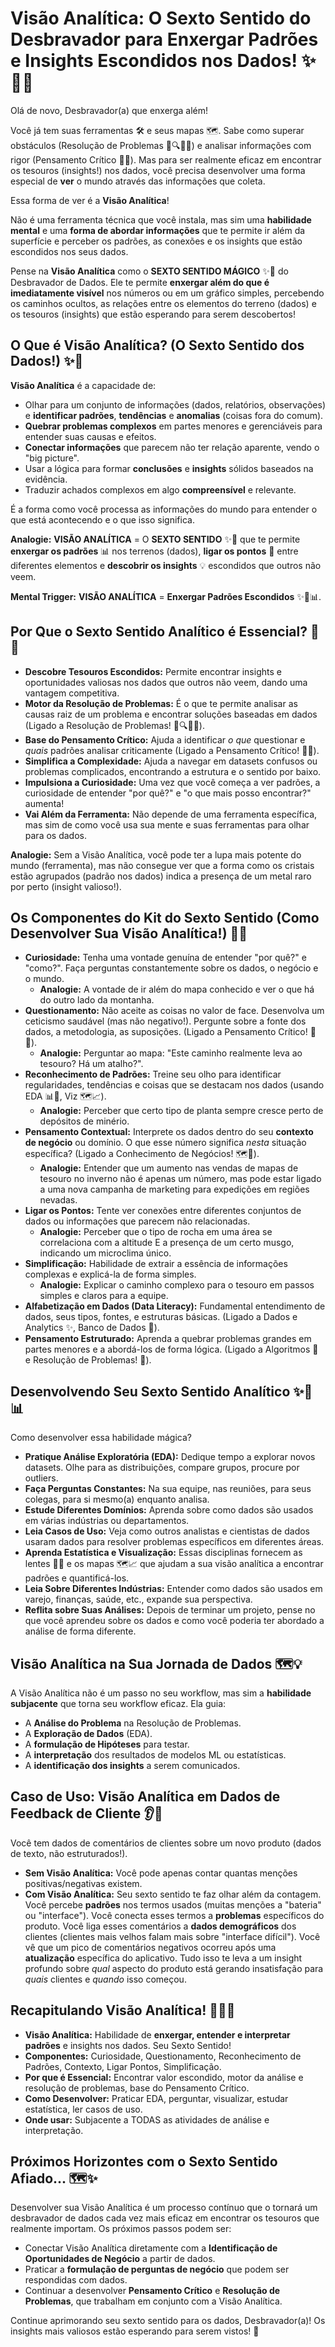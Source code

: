 
# Visão Analítica: O Sexto Sentido do Desbravador para Enxergar Padrões e Insights Escondidos nos Dados! ✨🔭🧠

Olá de novo, Desbravador(a) que enxerga além!

Você já tem suas ferramentas 🛠️ e seus mapas 🗺️. Sabe como superar obstáculos (Resolução de Problemas 🚧🔍💡🎯) e analisar informações com rigor (Pensamento Crítico 👀🤔). Mas para ser realmente eficaz em encontrar os tesouros (insights!) nos dados, você precisa desenvolver uma forma especial de **ver** o mundo através das informações que coleta.

Essa forma de ver é a **Visão Analítica**!

Não é uma ferramenta técnica que você instala, mas sim uma **habilidade mental** e uma **forma de abordar informações** que te permite ir além da superfície e perceber os padrões, as conexões e os insights que estão escondidos nos seus dados.

Pense na **Visão Analítica** como o **SEXTO SENTIDO MÁGICO** ✨🔭 do Desbravador de Dados. Ele te permite **enxergar além do que é imediatamente visível** nos números ou em um gráfico simples, percebendo os caminhos ocultos, as relações entre os elementos do terreno (dados) e os tesouros (insights) que estão esperando para serem descobertos!

## O Que é Visão Analítica? (O Sexto Sentido dos Dados!) ✨🔭

**Visão Analítica** é a capacidade de:

* Olhar para um conjunto de informações (dados, relatórios, observações) e **identificar padrões**, **tendências** e **anomalias** (coisas fora do comum).
* **Quebrar problemas complexos** em partes menores e gerenciáveis para entender suas causas e efeitos.
* **Conectar informações** que parecem não ter relação aparente, vendo o "big picture".
* Usar a lógica para formar **conclusões** e **insights** sólidos baseados na evidência.
* Traduzir achados complexos em algo **compreensível** e relevante.

É a forma como você processa as informações do mundo para entender o que está acontecendo e o que isso significa.

**Analogie:** **VISÃO ANALÍTICA** = O **SEXTO SENTIDO** ✨🔭 que te permite **enxergar os padrões** 📊 nos terrenos (dados), **ligar os pontos** 🔗 entre diferentes elementos e **descobrir os insights** 💡 escondidos que outros não veem.

**Mental Trigger:** **VISÃO ANALÍTICA** = **Enxergar Padrões Escondidos** ✨🔭📊.

## Por Que o Sexto Sentido Analítico é Essencial? 🤔🚀

* **Descobre Tesouros Escondidos:** Permite encontrar insights e oportunidades valiosas nos dados que outros não veem, dando uma vantagem competitiva.
* **Motor da Resolução de Problemas:** É o que te permite analisar as causas raiz de um problema e encontrar soluções baseadas em dados (Ligado a Resolução de Problemas! 🚧🔍💡🎯).
* **Base do Pensamento Crítico:** Ajuda a identificar *o que* questionar e *quais* padrões analisar criticamente (Ligado a Pensamento Crítico! 👀🤔).
* **Simplifica a Complexidade:** Ajuda a navegar em datasets confusos ou problemas complicados, encontrando a estrutura e o sentido por baixo.
* **Impulsiona a Curiosidade:** Uma vez que você começa a ver padrões, a curiosidade de entender "por quê?" e "o que mais posso encontrar?" aumenta!
* **Vai Além da Ferramenta:** Não depende de uma ferramenta específica, mas sim de como você usa sua mente e suas ferramentas para olhar para os dados.

**Analogie:** Sem a Visão Analítica, você pode ter a lupa mais potente do mundo (ferramenta), mas não consegue ver que a forma como os cristais estão agrupados (padrão nos dados) indica a presença de um metal raro por perto (insight valioso!).

## Os Componentes do Kit do Sexto Sentido (Como Desenvolver Sua Visão Analítica!) 🧠✨

* **Curiosidade:** Tenha uma vontade genuína de entender "por quê?" e "como?". Faça perguntas constantemente sobre os dados, o negócio e o mundo.
    * **Analogie:** A vontade de ir além do mapa conhecido e ver o que há do outro lado da montanha.
* **Questionamento:** Não aceite as coisas no valor de face. Desenvolva um ceticismo saudável (mas não negativo!). Pergunte sobre a fonte dos dados, a metodologia, as suposições. (Ligado a Pensamento Crítico! 👀🤔).
    * **Analogie:** Perguntar ao mapa: "Este caminho realmente leva ao tesouro? Há um atalho?".
* **Reconhecimento de Padrões:** Treine seu olho para identificar regularidades, tendências e coisas que se destacam nos dados (usando EDA 📊🧭, Viz 🗺️📈).
    * **Analogie:** Perceber que certo tipo de planta sempre cresce perto de depósitos de minério.
* **Pensamento Contextual:** Interprete os dados dentro do seu **contexto de negócio** ou domínio. O que esse número significa *nesta* situação específica? (Ligado a Conhecimento de Negócios! 🗺️🎯).
    * **Analogie:** Entender que um aumento nas vendas de mapas de tesouro no inverno não é apenas um número, mas pode estar ligado a uma nova campanha de marketing para expedições em regiões nevadas.
* **Ligar os Pontos:** Tente ver conexões entre diferentes conjuntos de dados ou informações que parecem não relacionadas.
    * **Analogie:** Perceber que o tipo de rocha em uma área se correlaciona com a altitude E a presença de um certo musgo, indicando um microclima único.
* **Simplificação:** Habilidade de extrair a essência de informações complexas e explicá-la de forma simples.
    * **Analogie:** Explicar o caminho complexo para o tesouro em passos simples e claros para a equipe.
* **Alfabetização em Dados (Data Literacy):** Fundamental entendimento de dados, seus tipos, fontes, e estruturas básicas. (Ligado a Dados e Analytics ✨, Banco de Dados 🏦).
* **Pensamento Estruturado:** Aprenda a quebrar problemas grandes em partes menores e a abordá-los de forma lógica. (Ligado a Algoritmos 📜 e Resolução de Problemas! 🚧).

## Desenvolvendo Seu Sexto Sentido Analítico ✨🔭📊

Como desenvolver essa habilidade mágica?

* **Pratique Análise Exploratória (EDA):** Dedique tempo a explorar novos datasets. Olhe para as distribuições, compare grupos, procure por outliers.
* **Faça Perguntas Constantes:** Na sua equipe, nas reuniões, para seus colegas, para si mesmo(a) enquanto analisa.
* **Estude Diferentes Domínios:** Aprenda sobre como dados são usados em várias indústrias ou departamentos.
* **Leia Casos de Uso:** Veja como outros analistas e cientistas de dados usaram dados para resolver problemas específicos em diferentes áreas.
* **Aprenda Estatística e Visualização:** Essas disciplinas fornecem as lentes 🔬✨ e os mapas 🗺️📈 que ajudam a sua visão analítica a encontrar padrões e quantificá-los.
* **Leia Sobre Diferentes Indústrias:** Entender como dados são usados em varejo, finanças, saúde, etc., expande sua perspectiva.
* **Reflita sobre Suas Análises:** Depois de terminar um projeto, pense no que você aprendeu sobre os dados e como você poderia ter abordado a análise de forma diferente.

## Visão Analítica na Sua Jornada de Dados 🗺️💡

A Visão Analítica não é um passo no seu workflow, mas sim a **habilidade subjacente** que torna seu workflow eficaz. Ela guia:

* A **Análise do Problema** na Resolução de Problemas.
* A **Exploração de Dados** (EDA).
* A **formulação de Hipóteses** para testar.
* A **interpretação** dos resultados de modelos ML ou estatísticas.
* A **identificação dos insights** a serem comunicados.

## Caso de Uso: Visão Analítica em Dados de Feedback de Cliente 👂💬

Você tem dados de comentários de clientes sobre um novo produto (dados de texto, não estruturados!).

* **Sem Visão Analítica:** Você pode apenas contar quantas menções positivas/negativas existem.
* **Com Visão Analítica:** Seu sexto sentido te faz olhar além da contagem. Você percebe **padrões** nos termos usados (muitas menções a "bateria" ou "interface"). Você conecta esses termos a **problemas** específicos do produto. Você liga esses comentários a **dados demográficos** dos clientes (clientes mais velhos falam mais sobre "interface difícil"). Você vê que um pico de comentários negativos ocorreu após uma **atualização** específica do aplicativo. Tudo isso te leva a um insight profundo sobre *qual* aspecto do produto está gerando insatisfação para *quais* clientes e *quando* isso começou.

## Recapitulando Visão Analítica! 🧠✨🔭

* **Visão Analítica:** Habilidade de **enxergar, entender e interpretar padrões** e insights nos dados. Seu Sexto Sentido!
* **Componentes:** Curiosidade, Questionamento, Reconhecimento de Padrões, Contexto, Ligar Pontos, Simplificação.
* **Por que é Essencial:** Encontrar valor escondido, motor da análise e resolução de problemas, base do Pensamento Crítico.
* **Como Desenvolver:** Praticar EDA, perguntar, visualizar, estudar estatística, ler casos de uso.
* **Onde usar:** Subjacente a TODAS as atividades de análise e interpretação.

## Próximos Horizontes com o Sexto Sentido Afiado... 🗺️✨

Desenvolver sua Visão Analítica é um processo contínuo que o tornará um desbravador de dados cada vez mais eficaz em encontrar os tesouros que realmente importam. Os próximos passos podem ser:

* Conectar Visão Analítica diretamente com a **Identificação de Oportunidades de Negócio** a partir de dados.
* Praticar a **formulação de perguntas de negócio** que podem ser respondidas com dados.
* Continuar a desenvolver **Pensamento Crítico** e **Resolução de Problemas**, que trabalham em conjunto com a Visão Analítica.

Continue aprimorando seu sexto sentido para os dados, Desbravador(a)! Os insights mais valiosos estão esperando para serem vistos! 💪


